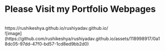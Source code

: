 # Please Visit my Portfolio Webpages
<br>
https://rushikeshya.github.io/rushiyadav.github.io/
<br>
![image](https://github.com/rushikeshya/rushiyadav.github.io/assets/118998917/0a18dc05-97dd-47f0-bd57-1cd8ed9bb2d0)

